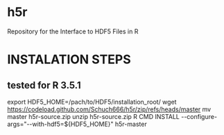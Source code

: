 # h5r
Repository for the Interface to HDF5 Files in R

# INSTALATION STEPS 
## tested for R 3.5.1
export HDF5_HOME=/pach/to/HDF5/installation_root/
wget https://codeload.github.com/Schuch666/h5r/zip/refs/heads/master
mv master h5r-source.zip
unzip h5r-source.zip
R CMD INSTALL --configure-args="--with-hdf5=${HDF5_HOME}" h5r-master
